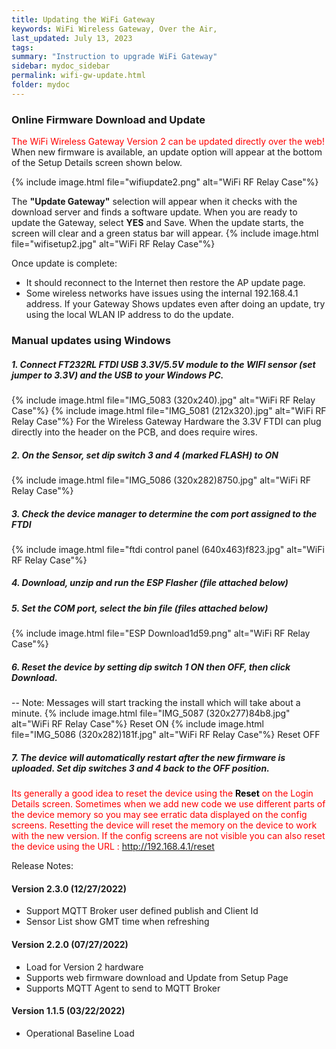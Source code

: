 ```yaml
---
title: Updating the WiFi Gateway
keywords: WiFi Wireless Gateway, Over the Air,
last_updated: July 13, 2023
tags:
summary: "Instruction to upgrade WiFi Gateway"
sidebar: mydoc_sidebar
permalink: wifi-gw-update.html
folder: mydoc
---
```

### Online Firmware Download and Update
<span style="color:red">The WiFi Wireless Gateway Version 2 can be updated directly over the web!</span><br />
When new firmware is available, an update option will appear at the bottom of the Setup Details screen shown below.

{% include image.html file="wifiupdate2.png" alt="WiFi RF Relay Case"%}


The <b>"Update Gateway"</b> selection will appear when it checks with the download server and finds a software update. When you are ready to update the Gateway, select <b>YES</b> and Save.
When the update starts, the screen will clear and a green status bar will appear.
{% include image.html file="wifisetup2.jpg" alt="WiFi RF Relay Case"%}

Once update is complete:
- It should reconnect to the Internet then restore the AP update page.
- Some wireless networks have issues using the internal 192.168.4.1 address. If your Gateway Shows updates even after doing an update, try using the local WLAN IP address to do the update.

### Manual updates using Windows

##### 1. Connect FT232RL FTDI USB 3.3V/5.5V module to the WIFI sensor (set jumper to 3.3V) and the USB to your Windows PC.

{% include image.html file="IMG_5083 (320x240).jpg" alt="WiFi RF Relay Case"%}
{% include image.html file="IMG_5081 (212x320).jpg" alt="WiFi RF Relay Case"%}
For the Wireless Gateway Hardware the 3.3V FTDI can plug directly into the header on the PCB, and does require wires.


##### 2. On the Sensor, set dip switch 3 and 4 (marked FLASH) to ON

{% include image.html file="IMG_5086 (320x282)8750.jpg" alt="WiFi RF Relay Case"%}
##### 3. Check the device manager to determine the com port assigned to the FTDI

{% include image.html file="ftdi control panel (640x463)f823.jpg" alt="WiFi RF Relay Case"%}

##### 4. Download, unzip and run the ESP Flasher (file attached below)

##### 5. Set the COM port, select the bin file (files attached below)
{% include image.html file="ESP Download1d59.png" alt="WiFi RF Relay Case"%}

##### 6. Reset the device by setting dip switch 1 ON then OFF, then click Download.
-- Note: Messages will start tracking the install which will take about a minute.
{% include image.html file="IMG_5087 (320x277)84b8.jpg" alt="WiFi RF Relay Case"%} Reset ON
{% include image.html file="IMG_5086 (320x282)181f.jpg" alt="WiFi RF Relay Case"%} Reset OFF
##### 7. The device will automatically restart after the new firmware is uploaded. Set dip switches 3 and 4 back to the OFF position.

<span style="color:red ">Its generally a good idea to reset the device using the <span style="color:black;font-weight: bold ">Reset</span> on the Login Details screen. Sometimes when we add new code we use different parts of the device memory so you may see erratic data displayed on the config screens. Resetting the device will reset the memory on the device to work with the new version. If the config screens are not visible you can also reset the device using the URL : http://192.168.4.1/reset </span>


Release Notes:
#### Version 2.3.0 (12/27/2022)
- Support MQTT Broker user defined publish and Client Id
- Sensor List show GMT time when refreshing
#### Version 2.2.0 (07/27/2022)
- Load for Version 2 hardware
- Supports web firmware download and Update from Setup Page
- Supports MQTT Agent to send to MQTT Broker
#### Version 1.1.5 (03/22/2022)
- Operational Baseline Load
